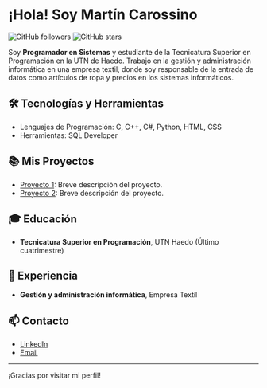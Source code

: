 # ¡Hola! Soy Martín Carossino

![GitHub followers](https://img.shields.io/github/followers/tu_usuario?style=social)
![GitHub stars](https://img.shields.io/github/stars/tu_usuario?style=social)

Soy **Programador en Sistemas** y estudiante de la Tecnicatura Superior en Programación en la UTN de Haedo. Trabajo en la gestión y administración informática en una empresa textil, donde soy responsable de la entrada de datos como artículos de ropa y precios en los sistemas informáticos.

## 🛠 Tecnologías y Herramientas
- Lenguajes de Programación: C, C++, C#, Python, HTML, CSS
- Herramientas: SQL Developer

## 📚 Mis Proyectos
- [Proyecto 1](https://github.com/tu_usuario/proyecto1): Breve descripción del proyecto.
- [Proyecto 2](https://github.com/tu_usuario/proyecto2): Breve descripción del proyecto.

## 🎓 Educación
- **Tecnicatura Superior en Programación**, UTN Haedo (Último cuatrimestre)

## 💼 Experiencia
- **Gestión y administración informática**, Empresa Textil

## 📫 Contacto
- [LinkedIn](https://www.linkedin.com/in/tu_usuario)
- [Email](mailto:tu_correo@ejemplo.com)

---

¡Gracias por visitar mi perfil!

